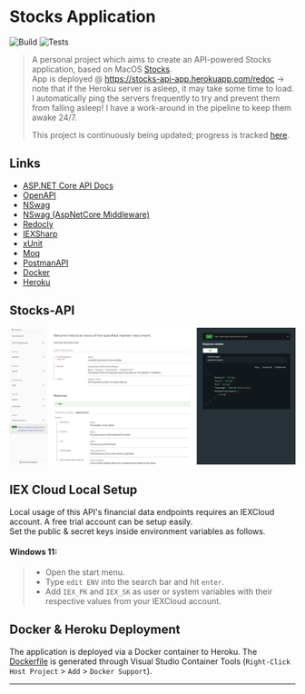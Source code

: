 
# Stocks Application
![Build](https://github.com/soca-git/stocks-api/actions/workflows/build.yml/badge.svg)
![Tests](https://github.com/soca-git/stocks-api/actions/workflows/dotnet.yml/badge.svg)

> A personal project which aims to create an API-powered Stocks application, based on MacOS [Stocks](https://support.apple.com/en-gb/guide/stocks/welcome/mac).  
> App is deployed @ https://stocks-api-app.herokuapp.com/redoc -> note that if the Heroku server is asleep, it may take some time to load. I automatically ping the servers frequently to try and prevent them from falling asleep! I have a work-around in the pipeline to keep them awake 24/7.
> 
> This project is continuously being updated; progress is tracked [here](https://github.com/users/soca-git/projects/1/views/1).

## Links
- [ASP.NET Core API Docs](https://docs.microsoft.com/en-us/aspnet/core/tutorials/first-web-api?view=aspnetcore-6.0&tabs=visual-studio)
- [OpenAPI](https://github.com/OAI/OpenAPI-Specification)
- [NSwag](https://github.com/RicoSuter/NSwag)
- [NSwag (AspNetCore Middleware)](https://github.com/RicoSuter/NSwag/wiki/AspNetCore-Middleware)
- [Redocly](https://github.com/Redocly/redoc)
- [IEXSharp](https://iexcloud.io/community/blog/introducing-iexsharp-how-to-get-market-data-using-c-and-net)
- [xUnit](https://xunit.net/#documentation)
- [Moq](https://github.com/moq/moq4)
- [PostmanAPI](https://www.postman.com/)
- [Docker](https://docs.docker.com/get-started/)
- [Heroku](https://devcenter.heroku.com/categories/deploying-with-docker)

## Stocks-API
![stocks-api-docs](./stocks-api-docs.png)

## IEX Cloud Local Setup
Local usage of this API's financial data endpoints requires an IEXCloud account. A free trial account can be setup easily.  
Set the public & secret keys inside environment variables as follows.  

#### Windows 11:
> - Open the start menu.
> - Type ```edit ENV``` into the search bar and hit ```enter```.
> - Add ```IEX_PK``` and ```IEX_SK``` as user or system variables with their respective values from your IEXCloud account.

## Docker & Heroku Deployment
The application is deployed via a Docker container to Heroku. The [Dockerfile](./Dockerfile) is generated through Visual Studio Container Tools (```Right-Click Host Project``` > ```Add``` > ```Docker Support```).

---
